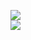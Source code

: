 [![](https://img.shields.io/badge/Made%20With-Github%20Spray-lightgrey.svg?style=for-the-badge&logo=github)](https://github.com/Annihil/github-spray#13780)  
[![](https://i.imgur.com/2DrTn0Z.gif)](https://github.com/Annihil/github-spray)